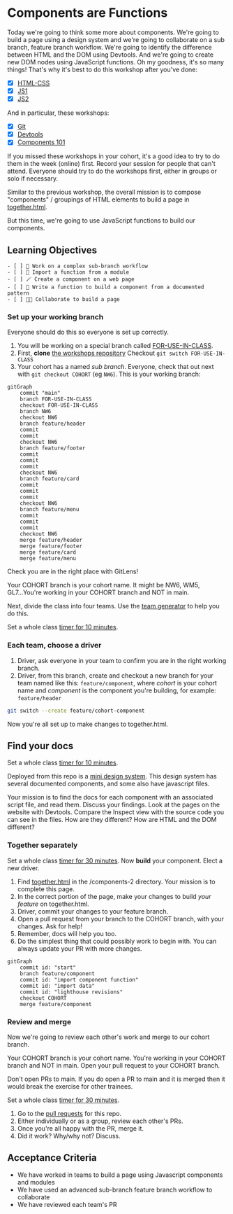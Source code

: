 # Components are Functions

Today we're going to think some more about components. We're going to build a page using a design system and we're going to collaborate on a sub branch, feature branch workflow. We're going to identify the difference between HTML and the DOM using Devtools. And we're going to create new DOM nodes using JavaScript functions. Oh my goodness, it's so many things! That's why it's best to do this workshop after you've done:

- [x] [HTML-CSS](https://curriculum.codeyourfuture.io/html-css/)
- [x] [JS1](https://curriculum.codeyourfuture.io/js1/)
- [x] [JS2](https://curriculum.codeyourfuture.io/js2/)

And in particular, these workshops:

- [x] [Git](https://curriculum.codeyourfuture.io/induction/sprints/1/day-plan/#git-workshop)
- [x] [Devtools](https://curriculum.codeyourfuture.io/html-css/sprints/1/day-plan/#devtools-workshop)
- [x] [Components 101](https://curriculum.codeyourfuture.io/html-css/sprints/4/day-plan/#components-workshop)

If you missed these workshops in your cohort, it's a good idea to try to do them in the week (online) first. Record your session for people that can't attend. Everyone should try to do the workshops first, either in groups or solo if necessary.

Similar to the previous workshop, the overall mission is to compose "components" / groupings of HTML elements to build a page in [together.html](https://cyf-workshops.netlify.app/components-2/together.html).

But this time, we're going to use JavaScript functions to build our components.

## Learning Objectives

```objectives
- [ ] 🤩 Work on a complex sub-branch workflow
- [ ] 🚢 Import a function from a module
- [ ] 🪄 Create a component on a web page
- [ ] 📖 Write a function to build a component from a documented pattern
- [ ] 👪🏿 Collaborate to build a page
```

<!--{{<note type="activity" title="Set up your working branch 15m">}}-->

### Set up your working branch

Everyone should do this so everyone is set up correctly.

1. You will be working on a special branch called [FOR-USE-IN-CLASS](https://github.com/CodeYourFuture/CYF-Workshops/tree/FOR-USE-IN-CLASS).
1. First, **clone** [the workshops repository](https://github.com/CodeYourFuture/CYF-Workshops/)
Checkout `git switch FOR-USE-IN-CLASS`
1. Your cohort has a named _sub branch_. Everyone, check that out next with `git checkout COHORT` (eg `NW6`). This is your working branch:

```mermaid
gitGraph
    commit "main"
    branch FOR-USE-IN-CLASS
    checkout FOR-USE-IN-CLASS
    branch NW6
    checkout NW6
    branch feature/header
    commit
    commit
    checkout NW6
    branch feature/footer
    commit
    commit
    commit
    checkout NW6
    branch feature/card
    commit
    commit
    commit
    checkout NW6
    branch feature/menu
    commit
    commit
    commit
    checkout NW6
    merge feature/header
    merge feature/footer
    merge feature/card
    merge feature/menu
```

Check you are in the right place with GitLens!

<!--{{</note>}}-->

<!--{{<note type="tip" title="Your working branch is your cohort name">}}-->

Your COHORT branch is your cohort name. It might be NW6, WM5, GL7...You're working in your COHORT branch and NOT in main.

<!--{{</note>}}-->

Next, divide the class into four teams. Use the [team generator](teams.html) to help you do this.

Set a whole class [timer for 10 minutes](https://www.google.com/search?q=10+minute+time).

### Each team, choose a driver

1. Driver, ask everyone in your team to confirm you are in the right working branch.
1. Driver, from this branch, create and checkout a new branch for your team named like this: `feature/component`, where _cohort_ is your cohort name and _component_ is the component you're building, for example: `feature/header`

```bash
git switch --create feature/cohort-component
```

Now you're all set up to make changes to together.html.

<!--{{</note>}}-->

<!--{{<note type="activity" title="Find your docs 10m">}}-->

## Find your docs

Set a whole class [timer for 10 minutes](https://www.google.com/search?q=10+minute+time).

Deployed from this repo is a [mini design system](https://cyf-workshops.netlify.app/components-2). This design system has several documented components, and some also have javascript files.

Your mission is to find the docs for each component with an associated script file, and read them. Discuss your findings. Look at the pages on the website with Devtools. Compare the Inspect view with the source code you can see in the files. How are they different? How are HTML and the DOM different?

<!--{{</note>}}-->

<!--{{<note type="activity" title="Parallel Development 30m">}}-->

### Together separately

Set a whole class [timer for 30 minutes](https://www.google.com/search?q=30+minute+time).
Now **build** your component. Elect a new driver.

1. Find [together.html](together.html) in the /components-2 directory. Your mission is to complete this page.
1. In the correct portion of the page, make your changes to build _your feature_ on together.html.
1. Driver, commit your changes to your feature branch.
1. Open a pull request from your branch to the COHORT branch, with your changes. Ask for help!
1. Remember, docs will help you too.
1. Do the simplest thing that could possibly work to begin with. You can always update your PR with more changes.

```mermaid
gitGraph
    commit id: "start"
    branch feature/component
    commit id: "import component function"
    commit id: "import data"
    commit id: "lighthouse revisions"
    checkout COHORT
    merge feature/component
```

<!--{{</note>}}-->

### Review and merge

Now we're going to review each other's work and merge to our cohort branch.

<!--{{<note type="warning" title="Your working branch is your cohort name">}}-->

Your COHORT branch is your cohort name. You're working in your COHORT branch and NOT in main. Open your pull request to your COHORT branch.

Don't open PRs to main. If you do open a PR to main and it is merged then it would break the exercise for other trainees.

<!--{{</note>}}-->

Set a whole class [timer for 30 minutes](https://www.google.com/search?q=30+minute+time).

<!--{{<note type="activity" title="Review 30m">}}-->

1. Go to the [pull requests](https://github.com/CodeYourFuture/CYF-Workshops/pulls) for this repo.
1. Either individually or as a group, review each other's PRs.
1. Once you're all happy with the PR, merge it.
1. Did it work? Why/why not? Discuss.

<!--{{</note>}}-->

## Acceptance Criteria

- We have worked in teams to build a page using Javascript components and modules
- We have used an advanced sub-branch feature branch workflow to collaborate
- We have reviewed each team's PR
